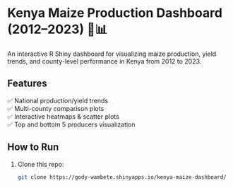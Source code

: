 # Kenya Maize Production Dashboard (2012–2023) 🌽📊

An interactive R Shiny dashboard for visualizing maize production, yield trends, and county-level performance in Kenya from 2012 to 2023.

## Features
✅ National production/yield trends  
✅ Multi-county comparison plots  
✅ Interactive heatmaps & scatter plots  
✅ Top and bottom 5 producers visualization  

## How to Run
1. Clone this repo:
   ```bash
   git clone https://gody-wambete.shinyapps.io/kenya-maize-dashboard/
